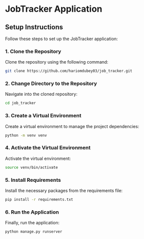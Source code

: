 # JobTracker Application

## Setup Instructions

Follow these steps to set up the JobTracker application:

### 1. Clone the Repository
Clone the repository using the following command:
```bash
git clone https://github.com/hariomdubey03/job_tracker.git
```

### 2. Change Directory to the Repository
Navigate into the cloned repository:


```bash
cd job_tracker

```

### 3. Create a Virtual Environment
Create a virtual environment to manage the project dependencies:
```bash
python -m venv venv
```

### 4. Activate the Virtual Environment
Activate the virtual environment:
```bash
source venv/bin/activate
```

### 5. Install Requirements
Install the necessary packages from the requirements file:
```bash
pip install -r requirements.txt
```

### 6. Run the Application
Finally, run the application:
```bash
python manage.py runserver
```